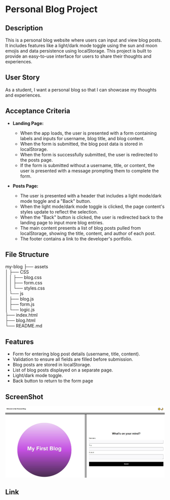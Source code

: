 # Personal Blog Project

## Description

This is a personal blog website where users can input and view blog posts. It includes features like a light/dark mode toggle using the sun and moon emojis and data persistence using localStorage. This project is built to provide an easy-to-use interface for users to share their thoughts and experiences.

## User Story

As a student, I want a personal blog so that I can showcase my thoughts and experiences.

## Acceptance Criteria

- **Landing Page:**
  - When the app loads, the user is presented with a form containing labels and inputs for username, blog title, and blog content.
  - When the form is submitted, the blog post data is stored in localStorage.
  - When the form is successfully submitted, the user is redirected to the posts page.
  - If the form is submitted without a username, title, or content, the user is presented with a message prompting them to complete the form.

- **Posts Page:**
  - The user is presented with a header that includes a light mode/dark mode toggle and a "Back" button.
  - When the light mode/dark mode toggle is clicked, the page content's styles update to reflect the selection.
  - When the "Back" button is clicked, the user is redirected back to the landing page to input more blog entries.
  - The main content presents a list of blog posts pulled from localStorage, showing the title, content, and author of each post.
  - The footer contains a link to the developer's portfolio.

## File Structure
my-blog
├── assets<br>
│ ├── CSS <br>
│ │ ├── blog.css <br>
│ │ ├── form.css <br>
│ │ └── styles.css <br>
│ └── js <br>
│ ├── blog.js <br>
│ ├── form.js <br>
│ └── logic.js <br>
├── index.html <br>
├── blog.html <br>
└── README.md <br>

## Features

- Form for entering blog post details (username, title, content).
- Validation to ensure all fields are filled before submission.
- Blog posts are stored in localStorage.
- List of blog posts displayed on a separate page.
- Light/dark mode toggle.
- Back button to return to the form page



## ScreenShot
![Screenshot of the application](assets/css/screenshot.JPG)

## Link

